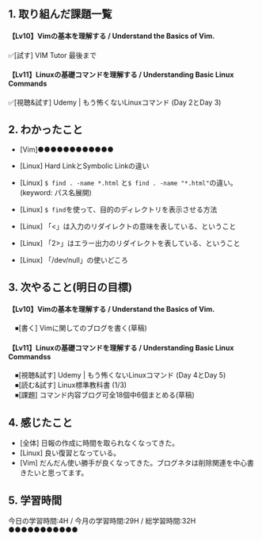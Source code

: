 ## 1. 取り組んだ課題一覧
#### 【Lv10】Vimの基本を理解する / Understand the Basics of Vim.
 ✅[試す] VIM Tutor 最後まで
 
#### 【Lv11】Linuxの基礎コマンドを理解する / Understanding Basic Linux Commands
 ✅[視聴&試す] Udemy | もう怖くないLinuxコマンド (Day 2とDay 3)
 
## 2. わかったこと
- [Vim]●●●●●●●●●●●●

- [Linux] Hard LinkとSymbolic Linkの違い  
- [Linux] `$ find . -name *.html` と`$ find . -name "*.html"`の違い。(keyword: パス名展開)  
- [Linux] `$ find`を使って、目的のディレクトリを表示させる方法  
- [Linux] 「<」は入力のリダイレクトの意味を表している、ということ  
- [Linux] 「2>」はエラー出力のリダイレクトを表している、ということ  
- [Linux] 「/dev/null」の使いどころ  

## 3. 次やること(明日の目標)
#### 【Lv10】Vimの基本を理解する / Understand the Basics of Vim.
　⏹[書く] Vimに関してのブログを書く(草稿)
 
#### 【Lv11】Linuxの基礎コマンドを理解する / Understanding Basic Linux Commandss
　⏹[視聴&試す] Udemy | もう怖くないLinuxコマンド (Day 4とDay 5)    
　⏹[読む&試す] Linux標準教科書 (1/3)  
　⏹[課題] コマンド内容ブログ可全18個中6個まとめる(草稿) 

## 4. 感じたこと
- [全体] 日報の作成に時間を取られなくなってきた。
- [Linux] 良い復習となっている。
- [Vim] だんだん使い勝手が良くなってきた。ブログネタは削除関連を中心書きたいと思ってます。

## 5. 学習時間
今日の学習時間:4H / 今月の学習時間:29H / 総学習時間:32H  ●●●●●●●●●●●
